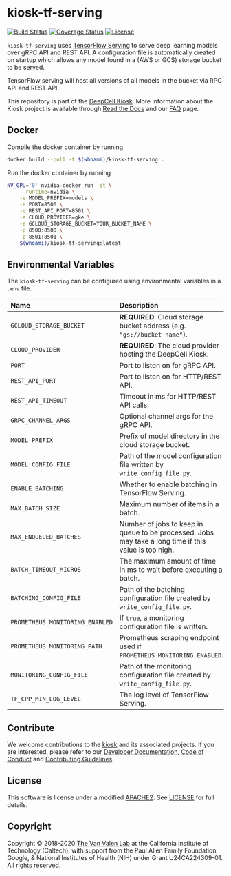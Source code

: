 # kiosk-tf-serving

[![Build Status](https://travis-ci.org/vanvalenlab/kiosk-tf-serving.svg?branch=master)](https://travis-ci.org/vanvalenlab/kiosk-tf-serving)
[![Coverage Status](https://coveralls.io/repos/github/vanvalenlab/kiosk-tf-serving/badge.svg?branch=master)](https://coveralls.io/github/vanvalenlab/kiosk-tf-serving?branch=master)
[![License](https://img.shields.io/badge/License-Apache%202.0-blue.svg)](https://opensource.org/licenses/Apache-2.0)

`kiosk-tf-serving` uses [TensorFlow Serving](https://www.tensorflow.org/tfx/guide/serving) to serve deep learning models over gRPC API and REST API. A configuration file is automatically created on startup which allows any model found in a (AWS or GCS) storage bucket to be served.

TensorFlow serving will host all versions of all models in the bucket via RPC API and REST API.

This repository is part of the [DeepCell Kiosk](https://github.com/vanvalenlab/kiosk). More information about the Kiosk project is available through [Read the Docs](https://deepcell-kiosk.readthedocs.io/en/master) and our [FAQ](http://www.deepcell.org.faq) page.

## Docker

Compile the docker container by running

```bash
docker build --pull -t $(whoami)/kiosk-tf-serving .
```

Run the docker container by running

```bash
NV_GPU='0' nvidia-docker run -it \
    --runtime=nvidia \
    -e MODEL_PREFIX=models \
    -e PORT=8500 \
    -e REST_API_PORT=8501 \
    -e CLOUD_PROVIDER=gke \
    -e GCLOUD_STORAGE_BUCKET=YOUR_BUCKET_NAME \
    -p 8500:8500 \
    -p 8501:8501 \
    $(whoami)/kiosk-tf-serving:latest
```

## Environmental Variables

The `kiosk-tf-serving` can be configured using environmental variables in a `.env` file.

| Name | Description | Default Value |
| :--- | :--- | :--- |
| `GCLOUD_STORAGE_BUCKET` | **REQUIRED**: Cloud storage bucket address (e.g. `"gs://bucket-name"`). | `""` |
| `CLOUD_PROVIDER` | **REQUIRED**: The cloud provider hosting the DeepCell Kiosk. | `"gke"` |
| `PORT` | Port to listen on for gRPC API. | `8500` |
| `REST_API_PORT` | Port to listen on for HTTP/REST API. | `8501` |
| `REST_API_TIMEOUT` | Timeout in ms for HTTP/REST API calls. | `30000` |
| `GRPC_CHANNEL_ARGS` | Optional channel args for the gRPC API. | `""` |
| `MODEL_PREFIX` | Prefix of model directory in the cloud storage bucket. | `"/models"` |
| `MODEL_CONFIG_FILE` | Path of the model configuration file written by `write_config_file.py`. | `"/kiosk/tf-serving/models.conf"` |
| `ENABLE_BATCHING` | Whether to enable batching in TensorFlow Serving. | `true` |
| `MAX_BATCH_SIZE` | Maximum number of items in a batch. | `1` |
| `MAX_ENQUEUED_BATCHES` | Number of jobs to keep in queue to be processed. Jobs may take a long time if this value is too high. | `128` |
| `BATCH_TIMEOUT_MICROS` | The maximum amount of time in ms to wait before executing a batch. | `0` |
| `BATCHING_CONFIG_FILE` | Path of the batching configuration file created by `write_config_file.py`. | `"/kiosk/tf-serving/batching_config.txt"` |
| `PROMETHEUS_MONITORING_ENABLED` |  If `true`, a monitoring configuration file is written. | `true` |
| `PROMETHEUS_MONITORING_PATH` |  Prometheus scraping endpoint used if `PROMETHEUS_MONITORING_ENABLED`. | `"/monitoring/prometheus/metrics"` |
| `MONITORING_CONFIG_FILE` |  Path of the monitoring configuration file created by `write_config_file.py`. | `"/kiosk/tf-serving/monitoring_config.txt"` |
| `TF_CPP_MIN_LOG_LEVEL` | The log level of TensorFlow Serving. | `0` |

## Contribute

We welcome contributions to the [kiosk](https://github.com/vanvalenlab/kiosk) and its associated projects. If you are interested, please refer to our [Developer Documentation](https://deepcell-kiosk.readthedocs.io/en/master/DEVELOPER.html), [Code of Conduct](https://github.com/vanvalenlab/kiosk/blob/master/CODE_OF_CONDUCT.md) and [Contributing Guidelines](https://github.com/vanvalenlab/kiosk/blob/master/CONTRIBUTING.md).

## License

This software is license under a modified [APACHE2](https://opensource.org/licenses/Apache-2.0). See [LICENSE](/LICENSE) for full  details.

## Copyright

Copyright © 2018-2020 [The Van Valen Lab](http://www.vanvalen.caltech.edu/) at the California Institute of Technology (Caltech), with support from the Paul Allen Family Foundation, Google, & National Institutes of Health (NIH) under Grant U24CA224309-01.
All rights reserved.
